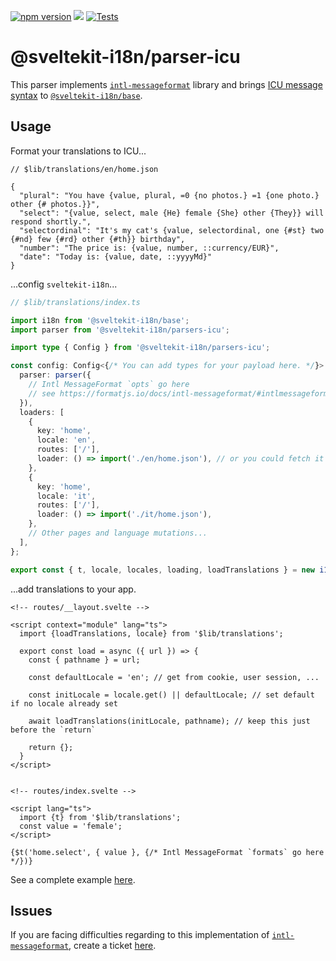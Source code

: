 [![npm version](https://badge.fury.io/js/@sveltekit-i18n%2Fparser-icu.svg)](https://badge.fury.io/js/@sveltekit-i18n%2Fparser-icu) ![](https://github.com/sveltekit-i18n/parsers/workflows/Tests/badge.svg) [![Tests](https://github.com/sveltekit-i18n/parsers/actions/workflows/tests-parser-icu.yml/badge.svg)](https://github.com/sveltekit-i18n/parsers/actions/workflows/tests-parser-icu.yml)

# @sveltekit-i18n/parser-icu
This parser implements [`intl-messageformat`](https://www.npmjs.com/package/intl-messageformat) library and brings [ICU message syntax](https://unicode-org.github.io/icu/userguide/format_parse/messages/) to [`@sveltekit-i18n/base`](https://github.com/sveltekit-i18n/base).


## Usage

Format your translations to ICU...
```jsonc
// $lib/translations/en/home.json

{
  "plural": "You have {value, plural, =0 {no photos.} =1 {one photo.} other {# photos.}}",
  "select": "{value, select, male {He} female {She} other {They}} will respond shortly.",
  "selectordinal": "It's my cat's {value, selectordinal, one {#st} two {#nd} few {#rd} other {#th}} birthday",
  "number": "The price is: {value, number, ::currency/EUR}",
  "date": "Today is: {value, date, ::yyyyMd}"
}
```

...config `sveltekit-i18n`...
```ts
// $lib/translations/index.ts

import i18n from '@sveltekit-i18n/base';
import parser from '@sveltekit-i18n/parsers-icu';

import type { Config } from '@sveltekit-i18n/parsers-icu';

const config: Config<{/* You can add types for your payload here. */}> = {
  parser: parser({
    // Intl MessageFormat `opts` go here
    // see https://formatjs.io/docs/intl-messageformat/#intlmessageformat-constructor
  }),
  loaders: [
    {
      key: 'home',
      locale: 'en',
      routes: ['/'],
      loader: () => import('./en/home.json'), // or you could fetch it from server...
    },
    {
      key: 'home',
      locale: 'it',
      routes: ['/'],
      loader: () => import('./it/home.json'),
    },
    // Other pages and language mutations...
  ],
};

export const { t, locale, locales, loading, loadTranslations } = new i18n(config);
```

...add translations to your app.
```svelte
<!-- routes/__layout.svelte -->

<script context="module" lang="ts">
  import {loadTranslations, locale} from '$lib/translations';

  export const load = async ({ url }) => {
    const { pathname } = url;

    const defaultLocale = 'en'; // get from cookie, user session, ...
    
    const initLocale = locale.get() || defaultLocale; // set default if no locale already set

    await loadTranslations(initLocale, pathname); // keep this just before the `return`

    return {};
  }
</script>


<!-- routes/index.svelte -->

<script lang="ts">
  import {t} from '$lib/translations';
  const value = 'female';
</script>

{$t('home.select', { value }, {/* Intl MessageFormat `formats` go here */})}
```

See a complete example [here](https://github.com/sveltekit-i18n/lib/tree/master/examples/parser-icu).


## Issues
If you are facing difficulties regarding to this implementation of [`intl-messageformat`](https://www.npmjs.com/package/intl-messageformat), create a ticket [here](https://github.com/sveltekit-i18n/lib/issues).
